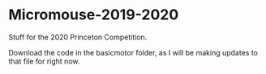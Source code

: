 # Micromouse-2019-2020
Stuff for the 2020 Princeton Competition.

Download the code in the basicmotor folder, as I will be making updates to that file for right now.

